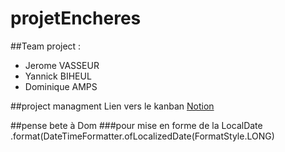 # projetEncheres

##Team project :

-   Jerome VASSEUR
-   Yannick BIHEUL
-   Dominique AMPS

##project managment
Lien vers le kanban [Notion](https://www.notion.so/bilienn/32fa5e53fe824dc3a17d3fe22cd31cb9?v=eb5cc1df1cc7408485a85253437b8520)

##pense bete à Dom
###pour mise en forme de la LocalDate  
.format(DateTimeFormatter.ofLocalizedDate(FormatStyle.LONG)